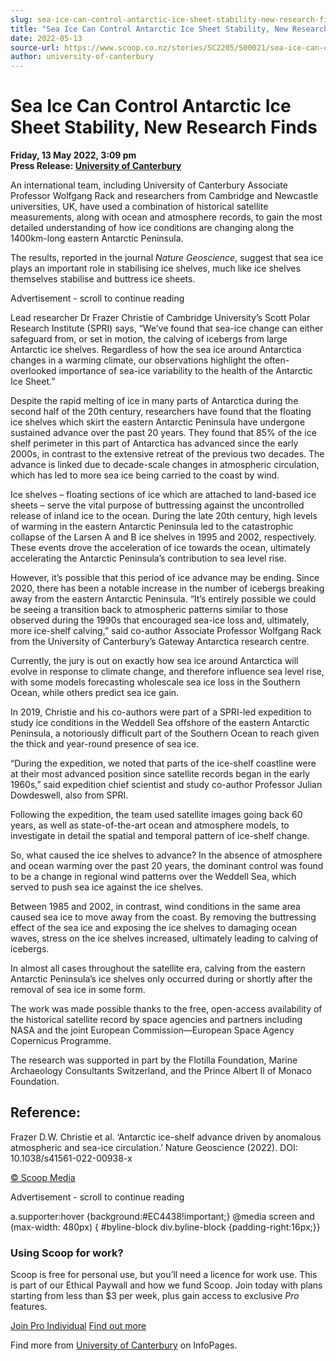 ```yaml
---
slug: sea-ice-can-control-antarctic-ice-sheet-stability-new-research-finds
title: "Sea Ice Can Control Antarctic Ice Sheet Stability, New Research Finds"
date: 2022-05-13
source-url: https://www.scoop.co.nz/stories/SC2205/S00021/sea-ice-can-control-antarctic-ice-sheet-stability-new-research-finds.htm
author: university-of-canterbury
---
```

Sea Ice Can Control Antarctic Ice Sheet Stability, New Research Finds
=====================================================================

**Friday, 13 May 2022, 3:09 pm**  
**Press Release: [University of Canterbury](https://info.scoop.co.nz/University_of_Canterbury)**

An international team, including University of Canterbury Associate Professor Wolfgang Rack and researchers from Cambridge and Newcastle universities, UK, have used a combination of historical satellite measurements, along with ocean and atmosphere records, to gain the most detailed understanding of how ice conditions are changing along the 1400km-long eastern Antarctic Peninsula.

The results, reported in the journal _Nature Geoscience_, suggest that sea ice plays an important role in stabilising ice shelves, much like ice shelves themselves stabilise and buttress ice sheets.

Advertisement - scroll to continue reading





Lead researcher Dr Frazer Christie of Cambridge University’s Scott Polar Research Institute (SPRI) says, “We’ve found that sea-ice change can either safeguard from, or set in motion, the calving of icebergs from large Antarctic ice shelves. Regardless of how the sea ice around Antarctica changes in a warming climate, our observations highlight the often-overlooked importance of sea-ice variability to the health of the Antarctic Ice Sheet.”

Despite the rapid melting of ice in many parts of Antarctica during the second half of the 20th century, researchers have found that the floating ice shelves which skirt the eastern Antarctic Peninsula have undergone sustained advance over the past 20 years. They found that 85% of the ice shelf perimeter in this part of Antarctica has advanced since the early 2000s, in contrast to the extensive retreat of the previous two decades. The advance is linked due to decade-scale changes in atmospheric circulation, which has led to more sea ice being carried to the coast by wind.

Ice shelves – floating sections of ice which are attached to land-based ice sheets – serve the vital purpose of buttressing against the uncontrolled release of inland ice to the ocean. During the late 20th century, high levels of warming in the eastern Antarctic Peninsula led to the catastrophic collapse of the Larsen A and B ice shelves in 1995 and 2002, respectively. These events drove the acceleration of ice towards the ocean, ultimately accelerating the Antarctic Peninsula’s contribution to sea level rise.

However, it’s possible that this period of ice advance may be ending. Since 2020, there has been a notable increase in the number of icebergs breaking away from the eastern Antarctic Peninsula. “It’s entirely possible we could be seeing a transition back to atmospheric patterns similar to those observed during the 1990s that encouraged sea-ice loss and, ultimately, more ice-shelf calving,” said co-author Associate Professor Wolfgang Rack from the University of Canterbury’s Gateway Antarctica research centre.

Currently, the jury is out on exactly how sea ice around Antarctica will evolve in response to climate change, and therefore influence sea level rise, with some models forecasting wholescale sea ice loss in the Southern Ocean, while others predict sea ice gain.

In 2019, Christie and his co-authors were part of a SPRI-led expedition to study ice conditions in the Weddell Sea offshore of the eastern Antarctic Peninsula, a notoriously difficult part of the Southern Ocean to reach given the thick and year-round presence of sea ice.

“During the expedition, we noted that parts of the ice-shelf coastline were at their most advanced position since satellite records began in the early 1960s,” said expedition chief scientist and study co-author Professor Julian Dowdeswell, also from SPRI.

Following the expedition, the team used satellite images going back 60 years, as well as state-of-the-art ocean and atmosphere models, to investigate in detail the spatial and temporal pattern of ice-shelf change.

So, what caused the ice shelves to advance? In the absence of atmosphere and ocean warming over the past 20 years, the dominant control was found to be a change in regional wind patterns over the Weddell Sea, which served to push sea ice against the ice shelves.

Between 1985 and 2002, in contrast, wind conditions in the same area caused sea ice to move away from the coast. By removing the buttressing effect of the sea ice and exposing the ice shelves to damaging ocean waves, stress on the ice shelves increased, ultimately leading to calving of icebergs.

In almost all cases throughout the satellite era, calving from the eastern Antarctic Peninsula’s ice shelves only occurred during or shortly after the removal of sea ice in some form.

The work was made possible thanks to the free, open-access availability of the historical satellite record by space agencies and partners including NASA and the joint European Commission—European Space Agency Copernicus Programme.

The research was supported in part by the Flotilla Foundation, Marine Archaeology Consultants Switzerland, and the Prince Albert II of Monaco Foundation.

Reference:
----------

Frazer D.W. Christie et al. ‘Antarctic ice-shelf advance driven by anomalous atmospheric and sea-ice circulation.’ Nature Geoscience (2022). DOI: 10.1038/s41561-022-00938-x

[© Scoop Media](http://www.scoop.co.nz/about/terms.html)  

Advertisement - scroll to continue reading



a.supporter:hover {background:#EC4438!important;} @media screen and (max-width: 480px) { #byline-block div.byline-block {padding-right:16px;}}

### Using Scoop for work?

Scoop is free for personal use, but you’ll need a licence for work use. This is part of our Ethical Paywall and how we fund Scoop. Join today with plans starting from less than $3 per week, plus gain access to exclusive _Pro_ features.  
  
[Join Pro Individual](https://pro.scoop.co.nz/Individual/?from=ProIn24) [Find out more](https://pro.scoop.co.nz/using-scoop-for-work/?from=ProIn24)

Find more from [University of Canterbury](https://info.scoop.co.nz/University_of_Canterbury) on InfoPages.